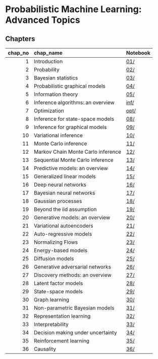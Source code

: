 # Probabilistic Machine Learning: Advanced Topics

## Chapters

|   chap_no | chap_name                                 | Notebook   |
|----------:|:------------------------------------------|:-----------|
|         1 | Introduction                              | [01/](01/) |
|         2 | Probability                               | [02/](02/) |
|         3 | Bayesian statistics                       | [03/](03/) |
|         4 | Probabilistic graphical models            | [04/](04/) |
|         5 | Information theory                        | [05/](05/) |
|         6 | Inference algorithms: an overview         | [inf/](inf/) |
|         7 |  Optimization                             | [opt/](opt/) |
|         8 | Inference for state-space models          | [08/](08/) |
|         9 | Inference for graphical models            | [09/](09/) |
|        10 | Variational inference                     | [10/](10/) |
|        11 | Monte Carlo inference                     | [11/](11/) |
|        12 | Markov Chain Monte Carlo inference        | [12/](12/) |
|        13 | Sequential Monte Carlo inference          | [13/](13/) |
|        14 | Predictive models: an overview            | [14/](14/) |
|        15 | Generalized linear models                 | [15/](15/) |
|        16 | Deep neural networks                      | [16/](16/) |
|        17 | Bayesian neural networks                  | [17/](17/) |
|        18 | Gaussian processes                        | [18/](18/) |
|        19 | Beyond the iid assumption                 | [19/](19/) |
|        20 | Generative models: an overview            | [20/](20/) |
|        21 | Variational autoencoders                  | [21/](21/) |
|        22 | Auto-regressive models                    | [22/](22/) |
|        23 | Normalizing Flows                         | [23/](23/) |
|        24 | Energy-based models                       | [24/](24/) |
|        25 | Diffusion models                          | [25/](25/) |
|        26 | Generative adversarial networks           | [26/](26/) |
|        27 | Discovery methods: an overview            | [27/](27/) |
|        28 | Latent factor models                      | [28/](28/) |
|        29 | State-space models                        | [29/](29/) |
|        30 | Graph learning                            | [30/](30/) |
|        31 | Non-parametric Bayesian models            | [31/](31/) |
|        32 | Representation learning                   | [32/](32/) |
|        33 | Interpretability                          | [33/](33/) |
|        34 | Decision making under uncertainty         | [34/](34/) |
|        35 | Reinforcement learning                    | [35/](35/) |
|        36 | Causality                                 | [36/](36/) |
